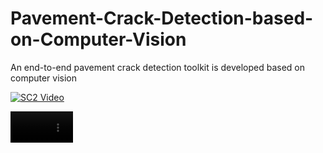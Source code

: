 # Pavement-Crack-Detection-based-on-Computer-Vision
An end-to-end pavement crack detection toolkit is developed based on computer vision

[//]: # (This may be the most platform independent comment)

<!---
your comment goes here
and here
https://user-images.githubusercontent.com/71452866/200087762-ad4f48b0-c85f-46c9-8c7e-47776d3f082b.mp4
-->


[![SC2 Video](doc/SC2_youtube.gif)](video.mp4)

<video src='https://user-images.githubusercontent.com/71452866/200087762-ad4f48b0-c85f-46c9-8c7e-47776d3f082b.mp4' width=100/>


